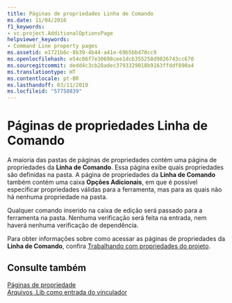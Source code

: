 ```yaml
---
title: Páginas de propriedades Linha de Comando
ms.date: 11/04/2016
f1_keywords:
- vc.project.AdditionalOptionsPage
helpviewer_keywords:
- Command Line property pages
ms.assetid: e1721b6c-8b39-4b44-a41e-69b5bb470cc9
ms.openlocfilehash: e54c06f7e30698cee1dcb355258d9826743cc670
ms.sourcegitcommit: dedd4c3cb28adec3793329018b9163ffddf890a4
ms.translationtype: HT
ms.contentlocale: pt-BR
ms.lasthandoff: 03/11/2019
ms.locfileid: "57750839"
---
```

# <a name="command-line-property-pages"></a>Páginas de propriedades Linha de Comando

A maioria das pastas de páginas de propriedades contém uma página de propriedades da **Linha de Comando**. Essa página exibe quais propriedades são definidas na pasta. A página de propriedades da **Linha de Comando** também contém uma caixa **Opções Adicionais**, em que é possível especificar propriedades válidas para a ferramenta, mas para as quais não há nenhuma propriedade na pasta.

Qualquer comando inserido na caixa de edição será passado para a ferramenta na pasta. Nenhuma verificação será feita na entrada, nem haverá nenhuma verificação de dependência.

Para obter informações sobre como acessar as páginas de propriedades da **Linha de Comando**, confira [Trabalhando com propriedades do projeto](../ide/working-with-project-properties.md).

## <a name="see-also"></a>Consulte também

[Páginas de propriedade](../ide/property-pages-visual-cpp.md)<br>
[Arquivos .Lib como entrada do vinculador](../build/reference/dot-lib-files-as-linker-input.md)
